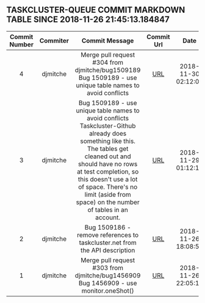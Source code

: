 ## TASKCLUSTER-QUEUE COMMIT MARKDOWN TABLE SINCE 2018-11-26 21:45:13.184847

| Commit Number | Commiter | Commit Message | Commit Url | Date | 
|:---:|:----:|:----------------------------------:|:------:|:----:| 
|4|djmitche|Merge pull request #304 from djmitche/bug1509189  Bug 1509189 - use unique table names to avoid conflicts|[URL](https://github.com/taskcluster/taskcluster-queue/commit/c3a424aa0811c0b8bef42219a485d5a179a14ba2)|2018-11-30 02:12:03
|3|djmitche|Bug 1509189 - use unique table names to avoid conflicts  Taskcluster-Github already does something like this.  The tables get cleaned out and should have no rows at test completion, so this doesn't use a lot of space.  There's no limit (aside from space) on the number of tables in an account.|[URL](https://github.com/taskcluster/taskcluster-queue/commit/cb8f3946830b982b58d2f93b99202cab15f40719)|2018-11-29 01:12:10
|2|djmitche|Bug 1509186 - remove references to taskcluster.net from the API description|[URL](https://github.com/taskcluster/taskcluster-queue/commit/eae5a8ff58e6edaac15fd95d273509c8045da3f6)|2018-11-26 18:08:58
|1|djmitche|Merge pull request #303 from djmitche/bug1456909  Bug 1456909 - use monitor.oneShot()|[URL](https://github.com/taskcluster/taskcluster-queue/commit/9595f61cd17ad72c315e52d7d950026527ded5c6)|2018-11-26 22:05:11


